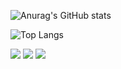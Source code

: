 ![Anurag's GitHub stats](https://github-readme-stats.vercel.app/api?username=sonbalchani&show_icons=true&theme=radical)

![Top Langs](https://github-readme-stats.vercel.app/api/top-langs/?username=sonbalchani&layout=compact)

<img src="https://img.shields.io/badge/git-F05032?style=flat-square&logo=git&logoColor=white"/></a>
<img src="https://img.shields.io/badge/github-181717?style=flat-square&logo=git&logoColor=white"/></a>
<img src="https://img.shields.io/badge/c-A8B9CC?style=flat-square&logo=c&logoColor=white"/></a>
